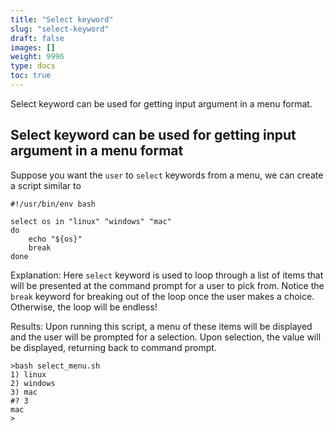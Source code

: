 ```yaml
---
title: "Select keyword"
slug: "select-keyword"
draft: false
images: []
weight: 9996
type: docs
toc: true
---
```


Select keyword can be used for getting input argument in a menu format.
        

## Select keyword can be used for getting input argument in a menu format
Suppose you want the `user` to `select` keywords from a menu, we can create a script similar to 

    #!/usr/bin/env bash
    
    select os in "linux" "windows" "mac"
    do
        echo "${os}"
        break
    done

Explanation:
Here `select` keyword is used to loop through a list of items that will be presented at the command prompt for a user to pick from. Notice the `break` keyword for breaking out of the loop once the user makes a choice. Otherwise, the loop will be endless!

Results:
Upon running this script, a menu of these items will be displayed and the user will be prompted for a selection. Upon selection, the value will be displayed, returning back to command prompt.

    >bash select_menu.sh
    1) linux
    2) windows
    3) mac
    #? 3
    mac
    >

